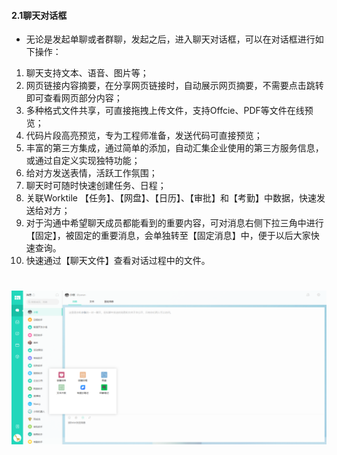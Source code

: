 #### 2.1聊天对话框
* 无论是发起单聊或者群聊，发起之后，进入聊天对话框，可以在对话框进行如下操作：

1) 聊天支持文本、语音、图片等；
2) 网页链接内容摘要，在分享网页链接时，自动展示网页摘要，不需要点击跳转即可查看网页部分内容；
3) 多种格式文件共享，可直接拖拽上传文件，支持Offcie、PDF等文件在线预览；
4) 代码片段高亮预览，专为工程师准备，发送代码可直接预览；
5) 丰富的第三方集成，通过简单的添加，自动汇集企业使用的第三方服务信息，或通过自定义实现独特功能；
6) 给对方发送表情，活跃工作氛围；
7) 聊天时可随时快速创建任务、日程；
8) 关联Worktile 【任务】、【网盘】、【日历】、【审批】和【考勤】中数据，快速发送给对方；
9) 对于沟通中希望聊天成员都能看到的重要内容，可对消息右侧下拉三角中进行【固定】，被固定的重要消息，会单独转至【固定消息】中，便于以后大家快速查询。
10) 快速通过【聊天文件】查看对话过程中的文件。

# ![](/assets/2.1消息对话框.png)
